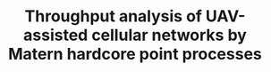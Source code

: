 ---
authors:
  - name: Mengbing Liu
    url: https://liumengbing.com/
  - name: Ling Qiu
    url: ""
  - name: Xiaowen Liang
    url: ""
published_place: Journal of University of Chinese Academy of Sciences)
published_year: 2022
tags:
    - Stochastic Geometry
paper_id: "2osOgNQ5qMEC"
title: Throughput analysis of UAV-assisted cellular networks by Matern hardcore point processes
slug: Throughput-analysis-of-UAV-assisted-cellular-networks-by-Matern-hardcore-point-processes
og_image: /pubs/WCL-2022/WCL.png
featured:  true
bibtex: ""
homepage: http://journal.ucas.ac.cn/EN/10.7523/j.ucas.2020.0053
links:
  - name: PDF
    url: http://journal.ucas.ac.cn/EN/10.7523/j.ucas.2020.0053
---